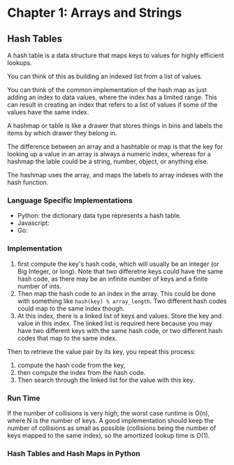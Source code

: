 # Chapter 1: Arrays and Strings

## Hash Tables

A hash table is a data structure that maps keys to values for highly efficient lookups.

You can think of this as building an indexed list from a list of values.

You can think of the common implementation of the hash map as just adding an index to data values, where the index has a limited range. This can result in creating an index that refers to a list of values if some of the values have the same index.

A hashmap or table is like a drawer that stores things in bins and labels the items by which drawer they belong in.

The difference between an array and a hashtable or map is that the key for looking up a value in an array is always a numeric index, whereas for a hashmap the lable could be a string, number, object, or anything else.

The hashmap uses the array, and maps the labels to array indexes with the hash function.

### Language Specific Implementations

- Python: the dictionary data type represents a hash table.
- Javascript:
- Go:

### Implementation

1. first compute the key's hash code, which will usually be an integer (or Big Integer, or long). Note that two differetne keys could have the same hash code, as there may be an infinite number of keys and a finite number of ints.
2. Then map the hash code to an index in the array. This could be done with something like `hash(key) % array_length`. Two different hash codes could map to the same index though.
3. At this index, there is a linked list of keys and values. Store the key and value in this index. The linked list is required here because you may have two different keys with the same hash code, or two different hash codes that map to the same index.

Then to retrieve the value pair by its key, you repeat this process:

1. compute the hash code from the key,
2. then compute the index from the hash code.
3. Then search through the linked list for the value with this key.

### Run Time

If the number of collisions is very high, the worst case runtime is O(n), where N is the number of keys. A good implementation should keep the number of collisions as small as possible (collisions being the number of keys mapped to the same index), so the amortized lookup time is O(1).

### Hash Tables and Hash Maps in Python
